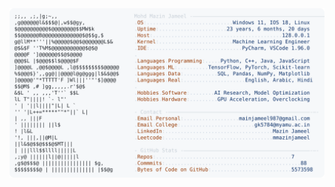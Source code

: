 <picture>
  <source srcset="https://raw.githubusercontent.com/mmazinjameel/mmazinjameel/main/dark_mode.svg?v=1748189468" media="(prefers-color-scheme: dark)">
  <img src="https://raw.githubusercontent.com/mmazinjameel/mmazinjameel/main/light_mode.svg?v=1748189468">
</picture>
